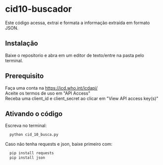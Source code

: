 # cid10-buscador
Este código acessa, extrai e formata a informação extraida em formato JSON.

## Instalação
Baixe o repositorio e abra em um editor de texto/entre na pasta pelo terminal.

## Prerequisito
Faça uma conta na https://icd.who.int/icdapi/ <br/>
Aceite os termos de uso em "API Access" <br/>
Receba uma client_id e client_secret ao clicar em "View API access key(s)"<br/>
 
## Ativando o código
Escreva no terminal:
```bash
  python cid_10_busca.py
```
Caso não tenha requests e json, baixe primeiro com:
```bash
  pip install requests
  pip install json
```
    
